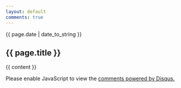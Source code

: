 ```yaml
---
layout: default
comments: true
---
```

<div class="post">

<p class="datestring">
    {{ page.date | date_to_string }}
</p>

<h2>{{ page.title }}</h2>

{{ content }}

</div>

<div id="disqus_thread" class="disqus-box">
<script>
(function() { // DON'T EDIT BELOW THIS LINE
var d = document, s = d.createElement('script');
s.src = '//lawre.disqus.com/embed.js';
s.setAttribute('data-timestamp', +new Date());
(d.head || d.body).appendChild(s);
})();
</script>
<noscript>Please enable JavaScript to view the <a href="https://disqus.com/?ref_noscript">comments powered by Disqus.</a></noscript>
</div>
